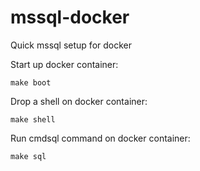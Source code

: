 # mssql-docker
Quick mssql setup for docker


Start up docker container:
```
make boot
```

Drop a shell on docker container:
```
make shell
```

Run cmdsql command on docker container:
```
make sql
```
